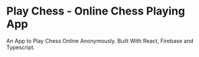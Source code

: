 # Play Chess - Online Chess Playing App

An App to Play Chess Online Anonymously. Built With React, Firebase and Typescript.

